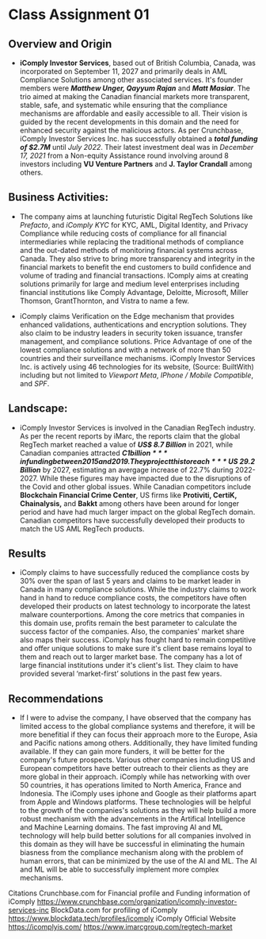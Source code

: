 # Class Assignment 01
## Overview and Origin

* **iComply Investor Services**, based out of British Columbia, Canada, was incorporated on September 11, 2027 and primarily deals in AML Compliance Solutions among other associated services. It's founder members were ***Matthew Unger, Qayyum Rajan*** and ***Matt Masiar***. The trio aimed at making the Canadian financial markets more transparent, stable, safe, and systematic while ensuring that the compliance mechanisms are affordable and easily accessible to all. Their vision is guided by the recent developments in this domain and the need for enhanced security against the malicious actors. As per Crunchbase, iComply Investor Services Inc. has successfully obtained a ***total funding of $2.7M*** until *July 2022*. Their latest investment deal was in *December 17, 2021* from a Non-equity Assistance round involving around 8 investors including **VU Venture Partners** and **J. Taylor Crandall** among others.

## Business Activities:

* The company aims at launching futuristic Digital RegTech Solutions like *Prefacto*, and *iComply KYC* for KYC, AML, Digital Identity, and Privacy Compliance while reducing costs of compliance for all financial intermediaries while replacing the traditional methods of compliance and the out-dated methods of monitoring financial systems across Canada. They also strive to bring more transparency and integrity in the financial markets to benefit the end customers to build confidence and volume of trading and financial transactions. IComply aims at creating solutions primarily for large and medium level enterprises including financial institutions like Comply Advantage, Deloitte, Microsoft, Miller Thomson, GrantThornton, and Vistra to name a few.

* iComply claims Verification on the Edge mechanism that provides enhanced validations, authentications and encryption solutions. They also claim to be industry leaders in security token issuance, transfer management, and compliance solutions. Price Advantage of one of the lowest compliance solutions and with a network of more than 50 countries and their surveillance mechanisms. iComply Investor Services Inc. is actively using 46 technologies for its website, (Source: BuiltWith) including but not limited to *Viewport Meta*, *IPhone / Mobile Compatible*, and *SPF*.

## Landscape:

* iComply Investor Services is involved in the Canadian RegTech industry. As per the recent reports by iMarc, the reports claim that the global RegTech market reached a value of ***US$ 8.7 Billion*** in 2021, while Canadian companies attracted ***C$1 billion*** in funding between 2015 and 2019. They project this to reach ***US$ 29.2 Billion*** by 2027, estimating an avergage increase of 22.7% during 2022-2027. While these figures may have impacted due to the disruptions of the Covid and other global issues. While Canadian competitors include **Blockchain Financial Crime Center**, US firms like **Protiviti, CertiK, Chainalysis,** and **Bakkt** among others have been around for longer period and have had much larger impact on the global RegTech domain. Canadian competitors have successfully developed their products to match the US AML RegTech products. 

## Results

* iComply claims to have successfully reduced the compliance costs by 30% over the span of last 5 years and claims to be market leader in Canada in many compliance solutions. While the industry claims to work hand in hand to reduce compliance costs, the competitors have often developed their products on latest technology to incorporate the latest malware counterportions. Among the core metrics that companies in this domain use, profits remain the best parameter to calculate the success factor of the companies. Also, the companies' market share also maps their success. iComply has fought hard to remain competitive and offer unique solutions to make sure it's client base remains loyal to them and reach out to larger market base. The company has a lot of large financial institutions under it's client's list. They claim to have provided several ‘market-first’ solutions in the past few years.


## Recommendations

* If I were to advise the company, I have observed that the company has limited access to the global compliance systems and therefore, it will be more benefitial if they can focus their approach more to the Europe, Asia and Pacific nations among others. Additionally, they have limited funding available. If they can gain more funders, it will be better for the company's future prospects. Various other companies including US and European competitors have better outreach to their clients as they are more global in their approach. iComply while has networking with over 50 countries, it has operations limited to North America, France and Indonesia. The iComply uses iphone and Google as their platforms apart from Apple and Windows platforms. These technologies will be helpful to the growth of the companies's solutions as they will help build a more robust mechanism with the advancements in the Artifical Intelligence and Machine Learning domains. The fast improving AI and ML technology will help build better solutions for all companies involved in this domain as they will have be successful in eliminating the humain biasness from the compliance mechanism along with the problem of human errors, that can be minimized by the use of the AI and ML. The AI and ML will be able to successfully implement more complex mechanisms.  

Citations
Crunchbase.com for Financial profile and Funding information of iComply https://www.crunchbase.com/organization/icomply-investor-services-inc
BlockData.com for profiling of iComply https://www.blockdata.tech/profiles/icomply
iComply Official Website https://icomplyis.com/
https://www.imarcgroup.com/regtech-market